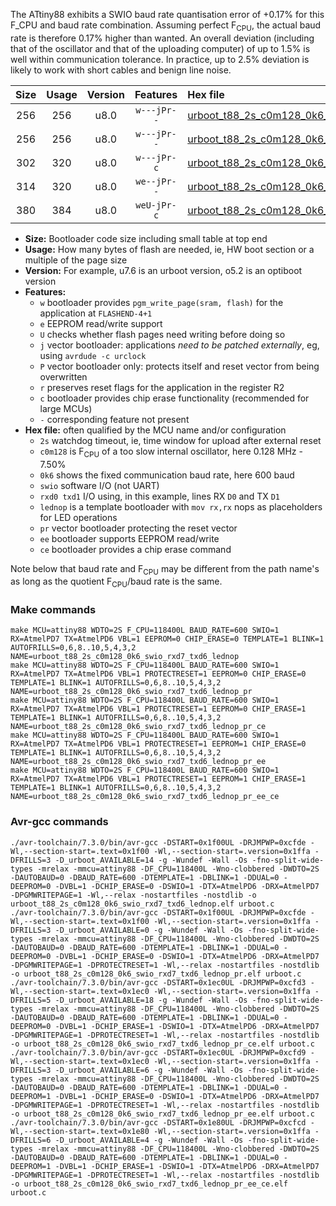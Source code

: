 The ATtiny88 exhibits a SWIO baud rate quantisation error of +0.17% for this F_CPU and baud rate combination. Assuming perfect F<sub>CPU</sub>, the actual baud rate is therefore 0.17% higher than wanted. An overall deviation (including that of the oscillator and that of the uploading computer) of up to 1.5% is well within communication tolerance. In practice, up to 2.5% deviation is likely to work with short cables and benign line noise.

|Size|Usage|Version|Features|Hex file|
|:-:|:-:|:-:|:-:|:--|
|256|256|u8.0|`w---jPr--`|[urboot_t88_2s_c0m128_0k6_swio_rxd7_txd6_lednop.hex](https://raw.githubusercontent.com/stefanrueger/urboot.hex/main/boards/mh-tiny/attiny88/watchdog_2_s/internal_oscillator_c-7.50%25/%2B0m128000_hz/%2B%2B%2B0k6_baud/swio_rxd7_txd6/lednop/urboot_t88_2s_c0m128_0k6_swio_rxd7_txd6_lednop.hex)|
|256|256|u8.0|`w---jPr--`|[urboot_t88_2s_c0m128_0k6_swio_rxd7_txd6_lednop_pr.hex](https://raw.githubusercontent.com/stefanrueger/urboot.hex/main/boards/mh-tiny/attiny88/watchdog_2_s/internal_oscillator_c-7.50%25/%2B0m128000_hz/%2B%2B%2B0k6_baud/swio_rxd7_txd6/lednop/urboot_t88_2s_c0m128_0k6_swio_rxd7_txd6_lednop_pr.hex)|
|302|320|u8.0|`w---jPr-c`|[urboot_t88_2s_c0m128_0k6_swio_rxd7_txd6_lednop_pr_ce.hex](https://raw.githubusercontent.com/stefanrueger/urboot.hex/main/boards/mh-tiny/attiny88/watchdog_2_s/internal_oscillator_c-7.50%25/%2B0m128000_hz/%2B%2B%2B0k6_baud/swio_rxd7_txd6/lednop/urboot_t88_2s_c0m128_0k6_swio_rxd7_txd6_lednop_pr_ce.hex)|
|314|320|u8.0|`we--jPr--`|[urboot_t88_2s_c0m128_0k6_swio_rxd7_txd6_lednop_pr_ee.hex](https://raw.githubusercontent.com/stefanrueger/urboot.hex/main/boards/mh-tiny/attiny88/watchdog_2_s/internal_oscillator_c-7.50%25/%2B0m128000_hz/%2B%2B%2B0k6_baud/swio_rxd7_txd6/lednop/urboot_t88_2s_c0m128_0k6_swio_rxd7_txd6_lednop_pr_ee.hex)|
|380|384|u8.0|`weU-jPr-c`|[urboot_t88_2s_c0m128_0k6_swio_rxd7_txd6_lednop_pr_ee_ce.hex](https://raw.githubusercontent.com/stefanrueger/urboot.hex/main/boards/mh-tiny/attiny88/watchdog_2_s/internal_oscillator_c-7.50%25/%2B0m128000_hz/%2B%2B%2B0k6_baud/swio_rxd7_txd6/lednop/urboot_t88_2s_c0m128_0k6_swio_rxd7_txd6_lednop_pr_ee_ce.hex)|

- **Size:** Bootloader code size including small table at top end
- **Usage:** How many bytes of flash are needed, ie, HW boot section or a multiple of the page size
- **Version:** For example, u7.6 is an urboot version, o5.2 is an optiboot version
- **Features:**
  + `w` bootloader provides `pgm_write_page(sram, flash)` for the application at `FLASHEND-4+1`
  + `e` EEPROM read/write support
  + `U` checks whether flash pages need writing before doing so
  + `j` vector bootloader: applications *need to be patched externally*, eg, using `avrdude -c urclock`
  + `P` vector bootloader only: protects itself and reset vector from being overwritten
  + `r` preserves reset flags for the application in the register R2
  + `c` bootloader provides chip erase functionality (recommended for large MCUs)
  + `-` corresponding feature not present
- **Hex file:** often qualified by the MCU name and/or configuration
  + `2s` watchdog timeout, ie, time window for upload after external reset
  + `c0m128` is F<sub>CPU</sub> of a too slow internal oscillator, here 0.128 MHz - 7.50%
  + `0k6` shows the fixed communication baud rate, here 600 baud
  + `swio` software I/O (not UART)
  + `rxd0 txd1` I/O using, in this example, lines RX `D0` and TX `D1`
  + `lednop` is a template bootloader with `mov rx,rx` nops as placeholders for LED operations
  + `pr` vector bootloader protecting the reset vector
  + `ee` bootloader supports EEPROM read/write
  + `ce` bootloader provides a chip erase command


Note below that baud rate and F<sub>CPU</sub> may be different from the path name's as long as the quotient F<sub>CPU</sub>/baud rate is the same.

### Make commands
```
make MCU=attiny88 WDTO=2S F_CPU=118400L BAUD_RATE=600 SWIO=1 RX=AtmelPD7 TX=AtmelPD6 VBL=1 EEPROM=0 CHIP_ERASE=0 TEMPLATE=1 BLINK=1 AUTOFRILLS=0,6,8..10,5,4,3,2 NAME=urboot_t88_2s_c0m128_0k6_swio_rxd7_txd6_lednop
make MCU=attiny88 WDTO=2S F_CPU=118400L BAUD_RATE=600 SWIO=1 RX=AtmelPD7 TX=AtmelPD6 VBL=1 PROTECTRESET=1 EEPROM=0 CHIP_ERASE=0 TEMPLATE=1 BLINK=1 AUTOFRILLS=0,6,8..10,5,4,3,2 NAME=urboot_t88_2s_c0m128_0k6_swio_rxd7_txd6_lednop_pr
make MCU=attiny88 WDTO=2S F_CPU=118400L BAUD_RATE=600 SWIO=1 RX=AtmelPD7 TX=AtmelPD6 VBL=1 PROTECTRESET=1 EEPROM=0 CHIP_ERASE=1 TEMPLATE=1 BLINK=1 AUTOFRILLS=0,6,8..10,5,4,3,2 NAME=urboot_t88_2s_c0m128_0k6_swio_rxd7_txd6_lednop_pr_ce
make MCU=attiny88 WDTO=2S F_CPU=118400L BAUD_RATE=600 SWIO=1 RX=AtmelPD7 TX=AtmelPD6 VBL=1 PROTECTRESET=1 EEPROM=1 CHIP_ERASE=0 TEMPLATE=1 BLINK=1 AUTOFRILLS=0,6,8..10,5,4,3,2 NAME=urboot_t88_2s_c0m128_0k6_swio_rxd7_txd6_lednop_pr_ee
make MCU=attiny88 WDTO=2S F_CPU=118400L BAUD_RATE=600 SWIO=1 RX=AtmelPD7 TX=AtmelPD6 VBL=1 PROTECTRESET=1 EEPROM=1 CHIP_ERASE=1 TEMPLATE=1 BLINK=1 AUTOFRILLS=0,6,8..10,5,4,3,2 NAME=urboot_t88_2s_c0m128_0k6_swio_rxd7_txd6_lednop_pr_ee_ce
```

### Avr-gcc commands
```
./avr-toolchain/7.3.0/bin/avr-gcc -DSTART=0x1f00UL -DRJMPWP=0xcfde -Wl,--section-start=.text=0x1f00 -Wl,--section-start=.version=0x1ffa -DFRILLS=3 -D_urboot_AVAILABLE=14 -g -Wundef -Wall -Os -fno-split-wide-types -mrelax -mmcu=attiny88 -DF_CPU=118400L -Wno-clobbered -DWDTO=2S -DAUTOBAUD=0 -DBAUD_RATE=600 -DTEMPLATE=1 -DBLINK=1 -DDUAL=0 -DEEPROM=0 -DVBL=1 -DCHIP_ERASE=0 -DSWIO=1 -DTX=AtmelPD6 -DRX=AtmelPD7 -DPGMWRITEPAGE=1 -Wl,--relax -nostartfiles -nostdlib -o urboot_t88_2s_c0m128_0k6_swio_rxd7_txd6_lednop.elf urboot.c
./avr-toolchain/7.3.0/bin/avr-gcc -DSTART=0x1f00UL -DRJMPWP=0xcfde -Wl,--section-start=.text=0x1f00 -Wl,--section-start=.version=0x1ffa -DFRILLS=3 -D_urboot_AVAILABLE=0 -g -Wundef -Wall -Os -fno-split-wide-types -mrelax -mmcu=attiny88 -DF_CPU=118400L -Wno-clobbered -DWDTO=2S -DAUTOBAUD=0 -DBAUD_RATE=600 -DTEMPLATE=1 -DBLINK=1 -DDUAL=0 -DEEPROM=0 -DVBL=1 -DCHIP_ERASE=0 -DSWIO=1 -DTX=AtmelPD6 -DRX=AtmelPD7 -DPGMWRITEPAGE=1 -DPROTECTRESET=1 -Wl,--relax -nostartfiles -nostdlib -o urboot_t88_2s_c0m128_0k6_swio_rxd7_txd6_lednop_pr.elf urboot.c
./avr-toolchain/7.3.0/bin/avr-gcc -DSTART=0x1ec0UL -DRJMPWP=0xcfd3 -Wl,--section-start=.text=0x1ec0 -Wl,--section-start=.version=0x1ffa -DFRILLS=5 -D_urboot_AVAILABLE=18 -g -Wundef -Wall -Os -fno-split-wide-types -mrelax -mmcu=attiny88 -DF_CPU=118400L -Wno-clobbered -DWDTO=2S -DAUTOBAUD=0 -DBAUD_RATE=600 -DTEMPLATE=1 -DBLINK=1 -DDUAL=0 -DEEPROM=0 -DVBL=1 -DCHIP_ERASE=1 -DSWIO=1 -DTX=AtmelPD6 -DRX=AtmelPD7 -DPGMWRITEPAGE=1 -DPROTECTRESET=1 -Wl,--relax -nostartfiles -nostdlib -o urboot_t88_2s_c0m128_0k6_swio_rxd7_txd6_lednop_pr_ce.elf urboot.c
./avr-toolchain/7.3.0/bin/avr-gcc -DSTART=0x1ec0UL -DRJMPWP=0xcfd9 -Wl,--section-start=.text=0x1ec0 -Wl,--section-start=.version=0x1ffa -DFRILLS=3 -D_urboot_AVAILABLE=6 -g -Wundef -Wall -Os -fno-split-wide-types -mrelax -mmcu=attiny88 -DF_CPU=118400L -Wno-clobbered -DWDTO=2S -DAUTOBAUD=0 -DBAUD_RATE=600 -DTEMPLATE=1 -DBLINK=1 -DDUAL=0 -DEEPROM=1 -DVBL=1 -DCHIP_ERASE=0 -DSWIO=1 -DTX=AtmelPD6 -DRX=AtmelPD7 -DPGMWRITEPAGE=1 -DPROTECTRESET=1 -Wl,--relax -nostartfiles -nostdlib -o urboot_t88_2s_c0m128_0k6_swio_rxd7_txd6_lednop_pr_ee.elf urboot.c
./avr-toolchain/7.3.0/bin/avr-gcc -DSTART=0x1e80UL -DRJMPWP=0xcfcd -Wl,--section-start=.text=0x1e80 -Wl,--section-start=.version=0x1ffa -DFRILLS=6 -D_urboot_AVAILABLE=4 -g -Wundef -Wall -Os -fno-split-wide-types -mrelax -mmcu=attiny88 -DF_CPU=118400L -Wno-clobbered -DWDTO=2S -DAUTOBAUD=0 -DBAUD_RATE=600 -DTEMPLATE=1 -DBLINK=1 -DDUAL=0 -DEEPROM=1 -DVBL=1 -DCHIP_ERASE=1 -DSWIO=1 -DTX=AtmelPD6 -DRX=AtmelPD7 -DPGMWRITEPAGE=1 -DPROTECTRESET=1 -Wl,--relax -nostartfiles -nostdlib -o urboot_t88_2s_c0m128_0k6_swio_rxd7_txd6_lednop_pr_ee_ce.elf urboot.c
```

